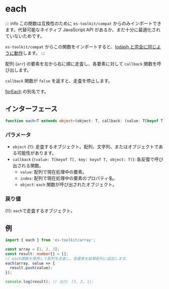 # each

::: info
この関数は互換性のために `es-toolkit/compat` からのみインポートできます。代替可能なネイティブ JavaScript API があるか、まだ十分に最適化されていないためです。

`es-toolkit/compat` からこの関数をインポートすると、[lodash と完全に同じように動作](../../../compatibility.md)します。
:::

配列 (`arr`) の要素を左から右に順に走査し、各要素に対して `callback` 関数を呼び出します。

`callback` 関数が `false` を返すと、走査を停止します。

[forEach](./forEach.md) の別名です。

## インターフェース

```ts
function each<T extends object>(object: T, callback: (value: T[keyof T], key: keyof T, object: T) => void): T;
```

### パラメータ

- `object` (`T`): 走査するオブジェクト。配列、文字列、またはオブジェクトである可能性があります。
- `callback` (`(value: T[keyof T], key: keyof T, object: T)`): 各反復で呼び出される関数。
  - `value`: 配列で現在処理中の要素。
  - `index`: 配列で現在処理中の要素のプロパティ名。
  - `object`: `each` 関数が呼び出されたオブジェクト。

### 戻り値

(`T`): `each`で走査するオブジェクト。

## 例

```ts
import { each } from 'es-toolkit/array';

const array = [1, 2, 3];
const result: number[] = [];
// each関数を使用して配列を走査し、各要素を結果配列に追加します。
each(array, value => {
  result.push(value);
});

console.log(result); // 出力: [3, 2, 1];
```
